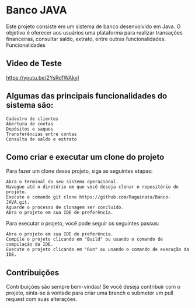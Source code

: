 <h1>Banco JAVA</h1>

Este projeto consiste em um sistema de banco desenvolvido em Java. O objetivo é oferecer aos usuários uma plataforma para realizar transações financeiras, consultar saldo, extrato, entre outras funcionalidades.
Funcionalidades

<h2>Video de Teste</h2>

https://youtu.be/2YsRdfWAkyI

<h2>Algumas das principais funcionalidades do sistema são:</h2>

    Cadastro de clientes
    Abertura de contas
    Depósitos e saques
    Transferências entre contas
    Consulta de saldo e extrato

<h2>Como criar e executar um clone do projeto</h2>

Para fazer um clone desse projeto, siga as seguintes etapas:

    Abra o terminal do seu sistema operacional.
    Navegue até o diretório em que você deseja clonar o repositório do projeto.
    Execute o comando git clone https://github.com/Raguinata/Banco-JAVA.git.
    Aguarde o processo de clonagem ser concluído.
    Abra o projeto em sua IDE de preferência.

Para executar o projeto, você pode seguir os seguintes passos:

    Abra o projeto em sua IDE de preferência.
    Compile o projeto clicando em "Build" ou usando o comando de compilação da IDE.
    Execute o projeto clicando em "Run" ou usando o comando de execução da IDE.

<h2>Contribuições</h2>

Contribuições são sempre bem-vindas! Se você deseja contribuir com o projeto, sinta-se à vontade para criar uma branch e submeter um pull request com suas alterações.
